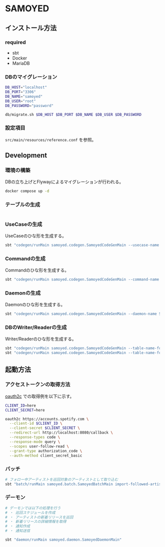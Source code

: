 # SAMOYED

## インストール方法

### required

- sbt
- Docker
- MariaDB

### DBのマイグレーション

```bash
DB_HOST="localhost"
DB_PORT="3306"
DB_NAME="samoyed"
DB_USER="root"
DB_PASSWORD="password"

db/migrate.sh $DB_HOST $DB_PORT $DB_NAME $DB_USER $DB_PASSWORD
```

### 設定項目

`src/main/resources/reference.conf` を参照。

## Development

### 環境の構築

DBの立ち上げとFlywayによるマイグレーションが行われる。

```bash
docker compose up -d
```

### テーブルの生成

```bash
```

### UseCaseの生成

UseCaseのひな形を生成する。

```bash
sbt "codegen/runMain samoyed.codegen.SamoyedCodeGenMain --usecase-name UseCaseName"
```

### Commandの生成

Commandのひな形を生成する。

```bash
sbt "codegen/runMain samoyed.codegen.SamoyedCodeGenMain --command-name CommandName"
```

### Daemonの生成

Daemonのひな形を生成する。

```bash
sbt "codegen/runMain samoyed.codegen.SamoyedCodeGenMain --daemon-name ScheduleArtistAlbumFetch"
```

### DBのWriter/Readerの生成

Writer/Readerのひな形を生成する。

```bash
sbt "codegen/runMain samoyed.codegen.SamoyedCodeGenMain --table-name-for-writer TableName"
sbt "codegen/runMain samoyed.codegen.SamoyedCodeGenMain --table-name-for-reader TableName"
``` 

## 起動方法

### アクセストークンの取得方法

[oauth2c](https://github.com/cloudentity/oauth2c) での取得例を以下に示す。

```bash
CLIENT_ID=here
CLIENT_SECRET=here

oauth2c https://accounts.spotify.com \
  --client-id $CLIENT_ID \
  --client-secret $CLIENT_SECRET \
  --redirect-url http://localhost:8080/callback \
  --response-types code \
  --response-mode query \
  --scopes user-follow-read \
  --grant-type authorization_code \
  --auth-method client_secret_basic
```

### バッチ

```bash
# フォロー中アーティストを巡回対象のアーティストとして取り込む
sbt "batch/runMain samoyed.batch.SamoyedBatchMain import-followed-artist --access-token access_token"
```

### デーモン

```bash
# デーモンでは以下の処理を行う
# ・ 巡回スケジュールを作成
# ・ アーティストの新着リリースを巡回
# ・ 新着リリースの詳細情報を取得
# ・ 通知作成
# ・ 通知送信

sbt "daemon/runMain samoyed.daemon.SamoyedDaemonMain"
```
